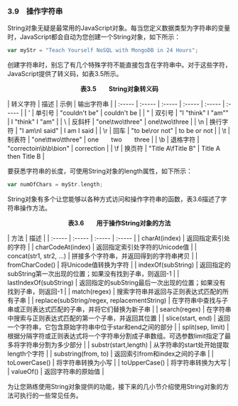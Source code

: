 ### 3.9　操作字符串

String对象无疑是最常用的JavaScript对象。每当您定义数据类型为字符串的变量时，JavaScript都会自动为您创建一个String对象，如下所示：

```go
var myStr = "Teach Yourself NoSQL with MongoDB in 24 Hours";
```

创建字符串时，别忘了有几个特殊字符不能直接包含在字符串中。对于这些字符， JavaScript提供了转义码，如表3.5所示。

<center class="my_markdown"><b class="my_markdown">表3.5　　String对象转义码</b></center>

| 转义字符 | 描述 | 示例 | 输出字符串 |
| :-----  | :-----  | :-----  | :-----  | :-----  | :-----  |
| \' | 单引号 | "couldn\'t be" | couldn't be |
| \" | 双引号 | "I \"think\" I \"am\"" | I "think" I "am" |
| \ | 反斜杆 | "one\two\three" | one\two\three |
| \n | 换行字符 | "I am\nI said" | I am I said |
| \r | 回车 | "to be\ror not" | to be or not |
| \t | 制表符 | "one\ttwo\tthree" | one　　two　　three |
| \b | 退格字符 | "correctoin\b\b\bion" | correction |
| \f | 换页符 | "Title A\fTitle B" | Title A then Title B |

要获悉字符串的长度，可使用String对象的length属性，如下所示：

```go
var numOfChars = myStr.length;
```

String对象有多个让您能够以各种方式访问和操作字符串的函数，表3.6描述了字符串操作方法。

<center class="my_markdown"><b class="my_markdown">表3.6　　用于操作String对象的方法</b></center>

| 方法 | 描述 |
| :-----  | :-----  | :-----  | :-----  |
| charAt(index) | 返回指定索引处的字符 |
| charCodeAt(index) | 返回指定索引处字符的Unicode值 |
| concat(str1, str2, ...) | 拼接多个字符串，并返回得到的字符串拷贝 |
| fromCharCode() | 将Unicode值转换为字符 |
| indexOf(subString) | 返回指定的subString第一次出现的位置；如果没有找到子串，则返回-1 |
| lastIndexOf(subString) | 返回指定的subString最后一次出现的位置；如果没有找到子串，则返回-1 |
| match(regex) | 搜索字符串并返回与正则表达式匹配的所有子串 |
| replace(subString/regex, replacementString) | 在字符串中查找与子串或正则表达式匹配的子串，并将它们替换为新子串 |
| search(regex) | 在字符串中搜索与正则表达式匹配的第一个子串，并返回其位置 |
| slice(start, end) | 返回一个字符串，它包含原始字符串中位于star和end之间的部分 |
| split(sep, limit) | 根据分隔字符或正则表达式将一个字符串分割成子串数组。可选参数limit指定了最多将字符串分割为多少部分 |
| substr(start,length) | 从字符串的start处开始提取length个字符 |
| substring(from, to) | 返回索引from和index之间的子串 |
| toLowerCase() | 将字符串转换为小写 |
| toUpperCase() | 将字符串转换为大写 |
| valueOf() | 返回字符串的原始值 |

为让您熟练使用String对象提供的功能，接下来的几小节介绍使用String对象的方法可执行的一些常见任务。

